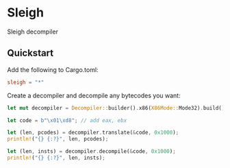 # Sleigh

Sleigh decompiler

## Quickstart

Add the following to Cargo.toml:

```toml
sleigh = "*"
```

Create a decompiler and decompile any bytecodes you want:

```rust
let mut decompiler = Decompiler::builder().x86(X86Mode::Mode32).build();

let code = b"\x01\xd8"; // add eax, ebx

let (len, pcodes) = decompiler.translate(&code, 0x1000);
println!("{} {:?}", len, pcodes);

let (len, insts) = decompiler.decompile(&code, 0x1000);
println!("{} {:?}", len, insts);
```

